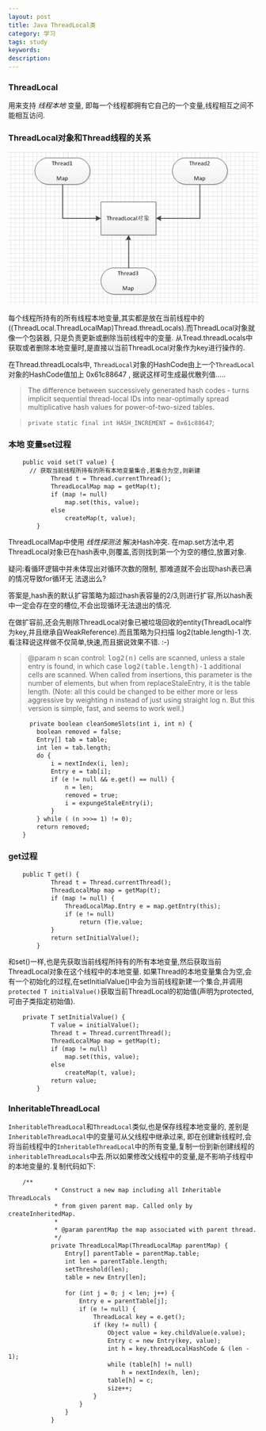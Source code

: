 ```yaml
---
layout: post
title: Java ThreadLocal类
category: 学习
tags: study
keywords:
description:
---
```


### ThreadLocal
用来支持 _*线程本地*_ 变量, 即每一个线程都拥有它自己的一个变量,线程相互之间不能相互访问.

### ThreadLocal对象和Thread线程的关系

![](/assets/picture/2016-08-08_threadLocal.png)

每个线程所持有的所有线程本地变量,其实都是放在当前线程中的((ThreadLocal.ThreadLocalMap)Thread.threadLocals).而ThreadLocal对象就像一个包装器, 只是负责更新或删除当前线程中的变量. 从Tread.threadLocals中获取或者删除本地变量时,是直接以当前ThreadLocal对象作为key进行操作的.

在Thread.threadLocals中, `ThreadLocal`对象的HashCode由上一个`ThreadLocal`对象的HashCode值加上 0x61c88647 , 据说这样可生成最优散列值.....

> The difference between successively generated hash codes - turns implicit sequential thread-local IDs into near-optimally spread multiplicative hash values for power-of-two-sized tables.

> `private static final int HASH_INCREMENT = 0x61c88647`;

### 本地 变量set过程

        public void set(T value) {
          // 获取当前线程所持有的所有本地变量集合,若集合为空,则新建
                Thread t = Thread.currentThread();
                ThreadLocalMap map = getMap(t);
                if (map != null)
                    map.set(this, value);
                else
                    createMap(t, value);
            }

ThreadLocalMap中使用 _*线性探测法*_ 解决Hash冲突.
在map.set方法中,若ThreadLocal对象已在hash表中,则覆盖,否则找到第一个为空的槽位,放置对象.

疑问:看循环逻辑中并未体现出对循环次数的限制, 那难道就不会出现hash表已满的情况导致for循环无 法退出么?

答案是,hash表的默认扩容策略为超过hash表容量的2/3,则进行扩容,所以hash表中一定会存在空的槽位,不会出现循环无法退出的情况.

在做扩容前,还会先剔除ThreadLocal对象已被垃圾回收的entity(ThreadLocal作为key,并且继承自WeakReference).而且策略为只扫描 log2(table.length)-1 次.看注释说这样做不仅简单,快速,而且据说效果不错. :-)

>@param n scan control: <tt>log2(n)</tt> cells are scanned,
          unless a stale entry is found, in which case
         <tt>log2(table.length)-1</tt> additional cells are scanned.
          When called from insertions, this parameter is the number
          of elements, but when from replaceStaleEntry, it is the
          table length. (Note: all this could be changed to be either
          more or less aggressive by weighting n instead of just
          using straight log n. But this version is simple, fast, and
          seems to work well.)

          private boolean cleanSomeSlots(int i, int n) {
            boolean removed = false;
            Entry[] tab = table;
            int len = tab.length;
            do {
                i = nextIndex(i, len);
                Entry e = tab[i];
                if (e != null && e.get() == null) {
                    n = len;
                    removed = true;
                    i = expungeStaleEntry(i);
                }
            } while ( (n >>>= 1) != 0);
            return removed;
        }


### get过程

        public T get() {
                Thread t = Thread.currentThread();
                ThreadLocalMap map = getMap(t);
                if (map != null) {
                    ThreadLocalMap.Entry e = map.getEntry(this);
                    if (e != null)
                        return (T)e.value;
                }
                return setInitialValue();
            }

和set()一样,也是先获取当前线程所持有的所有本地变量,然后获取当前ThreadLocal对象在这个线程中的本地变量.
如果Thread的本地变量集合为空,会有一个初始化的过程,在setInitialValue()中会为当前线程新建一个集合,并调用
`protected T initialValue()`获取当前ThreadLocal的初始值(声明为protected,可由子类指定初始值).

        private T setInitialValue() {
                T value = initialValue();
                Thread t = Thread.currentThread();
                ThreadLocalMap map = getMap(t);
                if (map != null)
                    map.set(this, value);
                else
                    createMap(t, value);
                return value;
            }

### InheritableThreadLocal
`InheritableThreadLocal`和`ThreadLocal`类似,也是保存线程本地变量的, 差别是 `InheritableThreadLocal`中的变量可从父线程中继承过来, 即在创建新线程时,会将当前线程中的`InheritableThreadLocal`中的所有变量,复制一份到新创建线程的 `inheritableThreadLocals`中去.所以如果修改父线程中的变量,是不影响子线程中的本地变量的.复制代码如下:


        /**
                 * Construct a new map including all Inheritable ThreadLocals
                 * from given parent map. Called only by createInheritedMap.
                 *
                 * @param parentMap the map associated with parent thread.
                 */
                private ThreadLocalMap(ThreadLocalMap parentMap) {
                    Entry[] parentTable = parentMap.table;
                    int len = parentTable.length;
                    setThreshold(len);
                    table = new Entry[len];

                    for (int j = 0; j < len; j++) {
                        Entry e = parentTable[j];
                        if (e != null) {
                            ThreadLocal key = e.get();
                            if (key != null) {
                                Object value = key.childValue(e.value);
                                Entry c = new Entry(key, value);
                                int h = key.threadLocalHashCode & (len - 1);
                                while (table[h] != null)
                                    h = nextIndex(h, len);
                                table[h] = c;
                                size++;
                            }
                        }
                    }
                }
